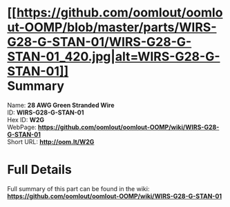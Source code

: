 
[[https://github.com/oomlout/oomlout-OOMP/blob/master/parts/WIRS-G28-G-STAN-01/WIRS-G28-G-STAN-01_420.jpg|alt=WIRS-G28-G-STAN-01]]     
Summary
=================
  
Name: __28 AWG Green Stranded Wire__    
ID: __WIRS-G28-G-STAN-01__   
Hex ID: __W2G__   
WebPage: __https://github.com/oomlout/oomlout-OOMP/wiki/WIRS-G28-G-STAN-01__   
Short URL: __http://oom.lt/W2G__   

Full Details
==========================
Full summary of this part can be found in the wiki:   
__https://github.com/oomlout/oomlout-OOMP/wiki/WIRS-G28-G-STAN-01__    

